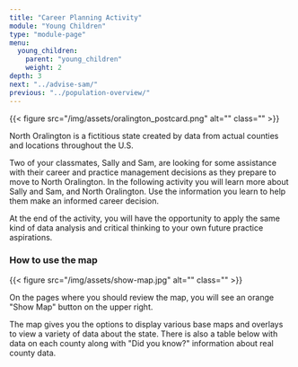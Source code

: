 ```yaml
---
title: "Career Planning Activity"
module: "Young Children"
type: "module-page"
menu:
  young_children:
    parent: "young_children"
    weight: 2
depth: 3
next: "../advise-sam/"
previous: "../population-overview/"
---
```

<div class="pageblock"><div class="maintext">
<div class="right">{{< figure src="/img/assets/oralington_postcard.png" alt="" class="" >}}</div>
<p>North Oralington is a fictitious state created by data from actual counties and locations throughout the U.S.</p>
<p>Two of your classmates, Sally and Sam, are looking for some assistance with their career and practice management decisions as they prepare to move to North Oralington. In the following activity you will learn more about Sally and Sam, and North Oralington. Use the information you learn to help them make an informed career decision.</p>
<p>At the end of the activity, you will have the opportunity to apply the same kind of data analysis and critical thinking to your own future practice aspirations.</p>
</div>
</div><h3>How to use the map</h3><div class="pageblock"><div class="right">{{< figure src="/img/assets/show-map.jpg" alt="" class="" >}}</div>
<div class="main">
<p>On the pages where you should review the map, you will see an orange "Show Map" button on the upper right.</p>
<p>The map gives you the options to display various base maps and overlays to view a variety of data about the state. There is also a table below with data on each county along with "Did you know?" information about real county data.</p>
</div>
</div>